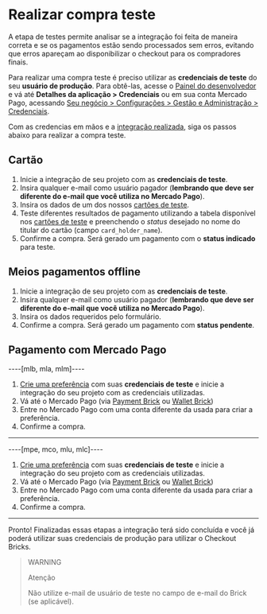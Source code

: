# Realizar compra teste

A etapa de testes permite analisar se a integração foi feita de maneira correta e se os pagamentos estão sendo processados sem erros, evitando que erros apareçam ao disponibilizar o checkout para os compradores finais.

Para realizar uma compra teste é preciso utilizar as **credenciais de teste** do seu **usuário de produção**. Para obtê-las, acesse o [Painel do desenvolvedor](/developers/panel/app) e vá até **Detalhes da aplicação > Credenciais** ou em sua conta Mercado Pago, acessando [Seu negócio > Configurações > Gestão e Administração > Credenciais](https://www.mercadopago[FAKER][URL][DOMAIN]/settings/account/credentials).

Com as credencias em mãos e a [integração realizada](/developers/pt/docs/checkout-bricks/common-initialization), siga os passos abaixo para realizar a compra teste.

## Cartão

1. Inicie a integração de seu projeto com as **credenciais de teste**.
2. Insira qualquer e-mail como usuário pagador (**lembrando que deve ser diferente do e-mail que você utiliza no Mercado Pago**).
3. Insira os dados de um dos nossos [cartões de teste](/developers/pt/guides/additional-content/your-integrations/test-cards).
4. Teste diferentes resultados de pagamento utilizando a tabela disponível nos [cartões de teste](/developers/pt/guides/additional-content/your-integrations/test-cards) e preenchendo o _status_ desejado no nome do titular do cartão (campo `card_holder_name`).
5. Confirme a compra. Será gerado um pagamento com o **status indicado** para teste.

## Meios pagamentos offline

1. Inicie a integração de seu projeto com as **credenciais de teste**.
2. Insira qualquer e-mail como usuário pagador (**lembrando que deve ser diferente do e-mail que você utiliza no Mercado Pago**).
3. Insira os dados requeridos pelo formulário.
4. Confirme a compra. Será gerado um pagamento com **status pendente**.

## Pagamento com Mercado Pago

----[mlb, mla, mlm]---- 

1. [Crie uma preferência](/developers/pt/reference/preferences/_checkout_preferences/post) com suas **credenciais de teste** e inicie a integração do seu projeto com as credenciais utilizadas.
2. Vá até o Mercado Pago (via [Payment Brick](/developers/pt/docs/checkout-bricks/payment-brick/payment-submission/wallet-credits) ou [Wallet Brick](/developers/pt/docs/checkout-bricks/wallet-brick/default-rendering))
3. Entre no Mercado Pago com uma conta diferente da usada para criar a preferência.
4. Confirme a compra.

------------
----[mpe, mco, mlu, mlc]---- 
1. [Crie uma preferência](/developers/pt/reference/preferences/_checkout_preferences/post) com suas **credenciais de teste** e inicie a integração do seu projeto com as credenciais utilizadas.
2. Vá até o Mercado Pago (via [Payment Brick](/developers/pt/docs/checkout-bricks/payment-brick/payment-submission/wallet) ou [Wallet Brick](/developers/pt/docs/checkout-bricks/wallet-brick/default-rendering))
3. Entre no Mercado Pago com uma conta diferente da usada para criar a preferência.
4. Confirme a compra.

------------

Pronto! Finalizadas essas etapas a integração terá sido concluída e você já poderá utilizar suas credenciais de produção para utilizar o Checkout Bricks.

> WARNING
>
> Atenção
>
> Não utilize e-mail de usuário de teste no campo de e-mail do Brick (se aplicável).